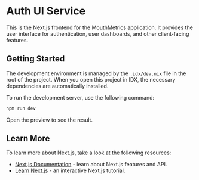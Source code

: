 # Auth UI Service

This is the Next.js frontend for the MouthMetrics application. It provides the user interface for authentication, user dashboards, and other client-facing features.

## Getting Started

The development environment is managed by the `.idx/dev.nix` file in the root of the project. When you open this project in IDX, the necessary dependencies are automatically installed.

To run the development server, use the following command:

```bash
npm run dev
```

Open the preview to see the result.

## Learn More

To learn more about Next.js, take a look at the following resources:

- [Next.js Documentation](https://nextjs.org/docs) - learn about Next.js features and API.
- [Learn Next.js](https://nextjs.org/learn) - an interactive Next.js tutorial.
